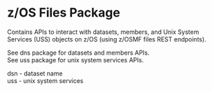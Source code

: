 # z/OS Files Package

Contains APIs to interact with datasets, members, and Unix System Services (USS) objects on z/OS (using z/OSMF files
REST endpoints).

See dns package for datasets and members APIs.  
See uss package for unix system services APIs.

dsn - dataset name  
uss - unix system services   
  

